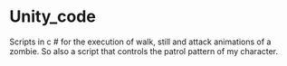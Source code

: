 # Unity_code
Scripts in c # for the execution of walk, still and attack animations of a zombie. So also a script that controls the patrol pattern of my character.
